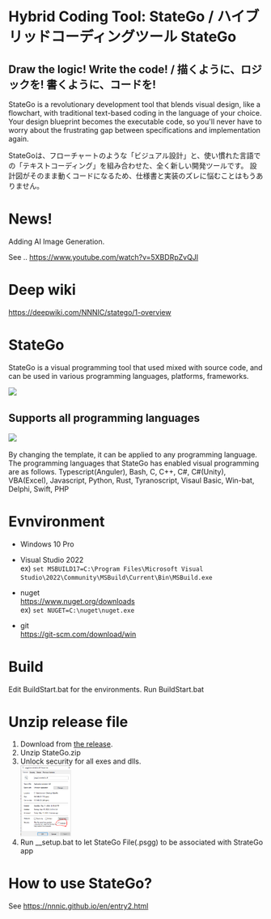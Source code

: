 # Hybrid Coding Tool: StateGo  / ハイブリッドコーディングツール StateGo

## Draw the logic! Write the code! / 描くように、ロジックを! 書くように、コードを!

StateGo is a revolutionary development tool that blends visual design, like a flowchart, with traditional text-based coding in the language of your choice. 
Your design blueprint becomes the executable code, so you'll never have to worry about the frustrating gap between specifications and implementation again.

StateGoは、フローチャートのような「ビジュアル設計」と、使い慣れた言語での「テキストコーディング」を組み合わせた、全く新しい開発ツールです。
設計図がそのまま動くコードになるため、仕様書と実装のズレに悩むことはもうありません。

# News!

Adding AI Image Generation.

See ..
https://www.youtube.com/watch?v=5XBDRpZvQJI



<!-- img src=https://statego.programanic.com/img/header.jpg width=700px -->

# Deep wiki 

https://deepwiki.com/NNNIC/statego/1-overview

# StateGo 

StateGo is a visual programming tool that used mixed with source code, and can be used in various programming languages, platforms, frameworks.
 
<img src=https://nnnic.github.io/images/banner.png width=600px /> 
 
## Supports all programming languages 

<img src=https://nnnic.github.io/images/langs190504.png width=500px />
 
By changing the template, it can be applied to any programming language.
The programming languages that StateGo has enabled visual programming are as follows.
Typescript(Anguler), Bash, C, C++, C#, C#(Unity), VBA(Excel), Javascript, Python, Rust, Tyranoscript, Visaul Basic, Win-bat, Delphi, Swift, PHP 
 
# Evnvironment

- Windows 10 Pro

- Visual Studio 2022  
ex) ```set MSBUILD17=C:\Program Files\Microsoft Visual Studio\2022\Community\MSBuild\Current\Bin\MSBuild.exe```

- nuget  
   https://www.nuget.org/downloads  
ex) ```set NUGET=C:\nuget\nuget.exe```

- git  
   https://git-scm.com/download/win

# Build

Edit BuildStart.bat for the environments.
Run BuildStart.bat

# Unzip release file

1. Download from [the release](https://github.com/NNNIC/statego/tags).
2. Unzip StateGo.zip  
4. Unlock security for all exes and dlls.  
<a href=./wiki/unlock.png ><img src=./wiki/unlock.png width=100 /></a>
5. Run __setup.bat to let StateGo File(.psgg) to be associated with StrateGo app

# How to use StateGo?

See https://nnnic.github.io/en/entry2.html

